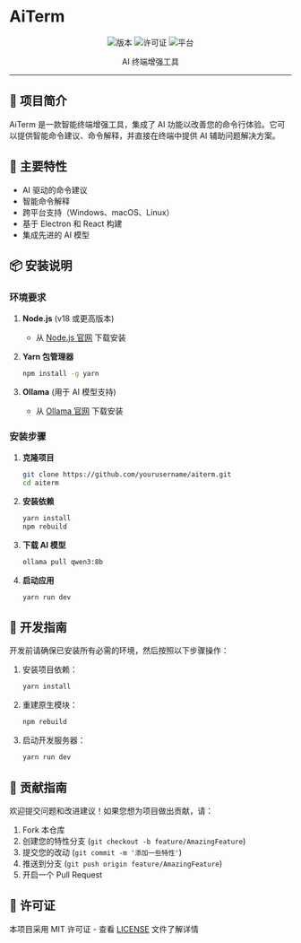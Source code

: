 # AiTerm

<div align="center">

![版本](https://img.shields.io/badge/版本-0.0.0-blue.svg)
![许可证](https://img.shields.io/badge/许可证-MIT-green.svg)
![平台](https://img.shields.io/badge/平台-Windows%20%7C%20macOS%20%7C%20Linux-lightgrey.svg)

AI 终端增强工具

</div>

---

## 🌟 项目简介

AiTerm 是一款智能终端增强工具，集成了 AI 功能以改善您的命令行体验。它可以提供智能命令建议、命令解释，并直接在终端中提供 AI 辅助问题解决方案。

## 🚀 主要特性

- AI 驱动的命令建议
- 智能命令解释
- 跨平台支持（Windows、macOS、Linux）
- 基于 Electron 和 React 构建
- 集成先进的 AI 模型

## 📦 安装说明

### 环境要求

1. **Node.js** (v18 或更高版本)
   - 从 [Node.js 官网](https://nodejs.org/) 下载安装

2. **Yarn 包管理器**
   ```bash
   npm install -g yarn
   ```

3. **Ollama** (用于 AI 模型支持)
   - 从 [Ollama 官网](https://ollama.com/download) 下载安装

### 安装步骤

1. **克隆项目**
   ```bash
   git clone https://github.com/yourusername/aiterm.git
   cd aiterm
   ```

2. **安装依赖**
   ```bash
   yarn install
   npm rebuild
   ```

3. **下载 AI 模型**
   ```bash
   ollama pull qwen3:8b
   ```

4. **启动应用**
   ```bash
   yarn run dev
   ```

## 🔧 开发指南

开发前请确保已安装所有必需的环境，然后按照以下步骤操作：

1. 安装项目依赖：
   ```bash
   yarn install
   ```

2. 重建原生模块：
   ```bash
   npm rebuild
   ```

3. 启动开发服务器：
   ```bash
   yarn run dev
   ```

## 🤝 贡献指南

欢迎提交问题和改进建议！如果您想为项目做出贡献，请：

1. Fork 本仓库
2. 创建您的特性分支 (`git checkout -b feature/AmazingFeature`)
3. 提交您的改动 (`git commit -m '添加一些特性'`)
4. 推送到分支 (`git push origin feature/AmazingFeature`)
5. 开启一个 Pull Request

## 📝 许可证

本项目采用 MIT 许可证 - 查看 [LICENSE](LICENSE) 文件了解详情
